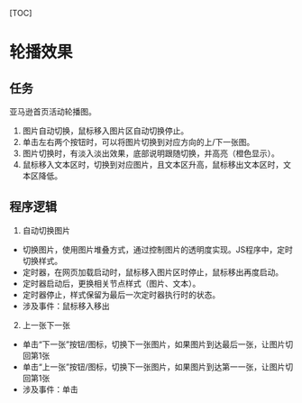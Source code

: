 [TOC]
# 轮播效果
## 任务
亚马逊首页活动轮播图。
1. 图片自动切换，鼠标移入图片区自动切换停止。
2. 单击左右两个按钮时，可以将图片切换到对应方向的上/下一张图。
3. 图片切换时，有淡入淡出效果，底部说明跟随切换，并高亮（橙色显示）。
4. 鼠标移入文本区时，切换到对应图片，且文本区升高，鼠标移出文本区时，文本区降低。
## 程序逻辑
1. 自动切换图片
- 切换图片，使用图片堆叠方式，通过控制图片的透明度实现。JS程序中，定时切换样式。
- 定时器，在网页加载启动时，鼠标移入图片区时停止，鼠标移出再度启动。
- 定时器启动后，更换相关节点样式（图片、文本）。
- 定时器停止，样式保留为最后一次定时器执行时的状态。
- 涉及事件：鼠标移入移出
2. 上一张下一张
- 单击“下一张”按钮/图标，切换下一张图片，如果图片到达最后一张，让图片切回第1张
- 单击“上一张”按钮/图标，切换下一张图片，如果图片到达第一一张，让图片切回第1张
- 涉及事件：单击
